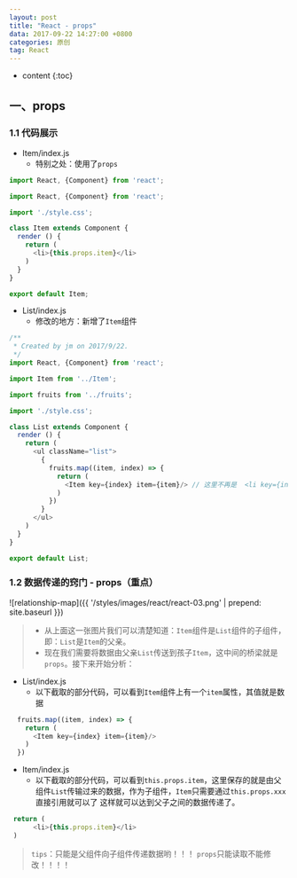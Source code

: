 ```yaml
---
layout: post
title: "React - props"
data: 2017-09-22 14:27:00 +0800
categories: 原创
tag: React
---
```

* content
{:toc}

<!-- more -->

## 一、props

### 1.1 代码展示

* Item/index.js
    * 特别之处：使用了`props`

```js
import React, {Component} from 'react';

import React, {Component} from 'react';

import './style.css';

class Item extends Component {
  render () {
    return (
      <li>{this.props.item}</li>
    )
  }
}

export default Item;
```

* List/index.js
    * 修改的地方：新增了`Item`组件

```js
/**
 * Created by jm on 2017/9/22.
 */
import React, {Component} from 'react';

import Item from '../Item';

import fruits from '../fruits';

import './style.css';

class List extends Component {
  render () {
    return (
      <ul className="list">
        {
          fruits.map((item, index) => {
            return (
              <Item key={index} item={item}/> // 这里不再是  <li key={index}>{item}</li>
            )
          })
        }
      </ul>
    )
  }
}

export default List;
```

### 1.2 数据传递的窍门 - props（重点）

![relationship-map]({{ '/styles/images/react/react-03.png' | prepend: site.baseurl }})

> * 从上面这一张图片我们可以清楚知道：`Item`组件是`List`组件的子组件，即：`List`是`Item`的父亲。
> * 现在我们需要将数据由父亲`List`传送到孩子`Item`，这中间的桥梁就是`props`。接下来开始分析：

* List/index.js
    * 以下截取的部分代码，可以看到`Item`组件上有一个`item`属性，其值就是数据

```js
  fruits.map((item, index) => {
    return (
      <Item key={index} item={item}/>
    )
  })
```

* Item/index.js
    *  以下截取的部分代码，可以看到`this.props.item`，这里保存的就是由父组件`List`传输过来的数据，作为子组件，`Item`只需要通过`this.props.xxx`直接引用就可以了
       这样就可以达到父子之间的数据传递了。

```js
 return (
      <li>{this.props.item}</li>
 )
```

> `tips`：只能是父组件向子组件传递数据哟！！！
> `props`只能读取不能修改！！！！